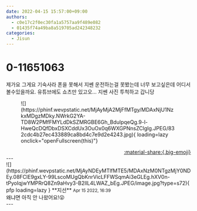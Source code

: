 ```yaml
---
date: 2022-04-15 15:57:00+09:00
authors:
  - c0e17c2f0ec30fa1a5757aa9f489e082
  - 01435f74a49ba8a519705ad242348232
categories:
  - Jisun
---
```


# 0-11651063

<div class="post-container" markdown="1">
<div class="content-container md-sidebar__scrollwrap" markdown="1">

제가요 그게요 기숙사라 폰을 못해서 지쎈 운전하는걸 못봤는데 너무 보고싶은데 어디서 볼수있을까요. 유튜브에도 쇼츠만 있고오... 지쎈 사진 투척하고 갑니당
<figure markdown="1">
![](https://phinf.wevpstatic.net/MjAyMjA2MjFfMTgy/MDAxNjU1NzkxMDgzMDky.NWrkG2YA-TD8W2PMfFMYLdDkSZMRGBE6Gh_BdulpqeQg.9-l-HweQcDQfDbxDSXCddUx3OuOx0q6WXGPNnsZClgIg.JPEG/832cdc4b27ec433889ca8bd4c7e9d2e4243.jpg){ loading=lazy onclick="openFullscreen(this)"}
</figure>


</div>
</div>

<div style="text-align: right;" markdown="1">
<a href="https://weverse.io/fromis9/fanpost/0-11651063" style="text-align: right;">:material-share:{.big-emoji}</a>
</div>
---

<div class="comments-container md-sidebar__scrollwrap" markdown="1">
<div class="comment" markdown="1">
<div class='id-container' markdown="1">
![](https://phinf.wevpstatic.net/MjAyNDEyMTlfMTE5/MDAxNzM0NTgzMjY0NDEy.08FClE9gxLY-99LscoMUgQbKnrVicLFFWSqmAi3eGLEg.hXV0n-tPyoIqjwYMPRrQ8Zn9aHvy3-B2llL4LWAZ_bEg.JPEG/image.jpg?type=s72){ pfp loading=lazy }
**<span class="artist">지선</span>** <small>Apr 15 2022, 16:39</small><br>
</div>
<div class='comment-body' markdown="1">
왜냐면 아직 안 나왔어요!😮
</div>
</div>
</div>
---
